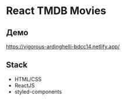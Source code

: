 # React TMDB Movies

## Демо
https://vigorous-ardinghelli-bdcc14.netlify.app/

## Stack
 - HTML/CSS
 - ReactJS
 - styled-components
